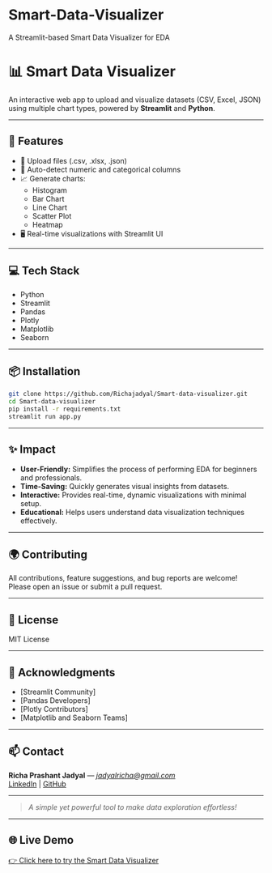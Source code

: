 # Smart-Data-Visualizer
 A Streamlit-based Smart Data Visualizer for EDA
 # 📊 Smart Data Visualizer

An interactive web app to upload and visualize datasets (CSV, Excel, JSON) using multiple chart types, powered by **Streamlit** and **Python**.

---

## 🚀 Features

- 📂 Upload files (.csv, .xlsx, .json)
- 🧠 Auto-detect numeric and categorical columns
- 📈 Generate charts:
  - Histogram
  - Bar Chart
  - Line Chart
  - Scatter Plot
  - Heatmap
- 🖥 Real-time visualizations with Streamlit UI

---

## 💻 Tech Stack

- Python
- Streamlit
- Pandas
- Plotly
- Matplotlib
- Seaborn

---

## 📦 Installation

```bash
git clone https://github.com/Richajadyal/Smart-data-visualizer.git
cd Smart-data-visualizer
pip install -r requirements.txt
streamlit run app.py
```
---

## ✨ Impact
- **User-Friendly:** Simplifies the process of performing EDA for beginners and professionals.
- **Time-Saving:** Quickly generates visual insights from datasets.
- **Interactive:** Provides real-time, dynamic visualizations with minimal setup.
- **Educational:** Helps users understand data visualization techniques effectively.

---

## 🌍 Contributing
All contributions, feature suggestions, and bug reports are welcome!  
Please open an issue or submit a pull request.

---

## 📜 License
MIT License

---

## 🙌 Acknowledgments
- [Streamlit Community]  
- [Pandas Developers]  
- [Plotly Contributors]  
- [Matplotlib and Seaborn Teams]  

---

## 📫 Contact
**Richa Prashant Jadyal** — *jadyalricha@gmail.com*  
[LinkedIn](https://www.linkedin.com/in/richa-jadyal-68b138259/) | [GitHub](https://github.com/Richajadyal)

---

> *A simple yet powerful tool to make data exploration effortless!*

---

## 🌐 Live Demo

[👉 Click here to try the Smart Data Visualizer](https://smart-data-visualizer.streamlit.app/)





